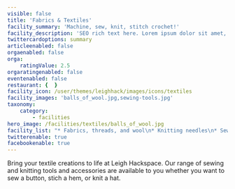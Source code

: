 ```yaml
---
visible: false
title: 'Fabrics & Textiles'
facility_summary: 'Machine, sew, knit, stitch crochet!'
facility_description: 'SEO rich text here. Lorem ipsum dolor sit amet, consectetur adipiscing elit, sed do eiusmod tempor incididunt ut labore et dolore magna aliqua. Ut enim ad minim veniam, quis nostrud exercitation ullamco laboris nisi ut aliquip ex ea commodo consequat. Duis aute irure dolor in reprehenderit in voluptate velit esse cillum dolore eu fugiat nulla pariatur. Excepteur sint occaecat cupidatat non proident, sunt in culpa qui officia deserunt mollit anim id est laborum '
twittercardoptions: summary
articleenabled: false
orgaenabled: false
orga:
    ratingValue: 2.5
orgaratingenabled: false
eventenabled: false
restaurant: {  }
facility_icon: /user/themes/leighhack/images/icons/textiles
facility_images: 'balls_of_wool.jpg,sewing-tools.jpg'
taxonomy:
    category:
        - facilities
hero_image: /facilities/textiles/balls_of_wool.jpg
facility_list: "* Fabrics, threads, and wool\n* Knitting needles\n* Sewing machines\n* Adjustable dressmaker's dolls"
twitterenable: true
facebookenable: true
---
```


Bring your textile creations to life at Leigh Hackspace. Our range of sewing and knitting tools and accessories are available to you whether you want to sew a button, stich a hem, or knit a hat.